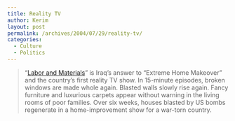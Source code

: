 ```yaml
---
title: Reality TV
author: Kerim
layout: post
permalink: /archives/2004/07/29/reality-tv/
categories:
  - Culture
  - Politics
---
```

> &#8220;<a href="http://csmonitor.com/2004/0727/p01s04-woiq.html" onclick="_gaq.push(['_trackEvent', 'outbound-article', 'http://csmonitor.com/2004/0727/p01s04-woiq.html', 'Labor and Materials']);" >Labor and Materials</a>&#8221; is Iraq&#8217;s answer to &#8220;Extreme Home Makeover&#8221; and the country&#8217;s first reality TV show. In 15-minute episodes, broken windows are made whole again. Blasted walls slowly rise again. Fancy furniture and luxurious carpets appear without warning in the living rooms of poor families. Over six weeks, houses blasted by US bombs regenerate in a home-improvement show for a war-torn country.

